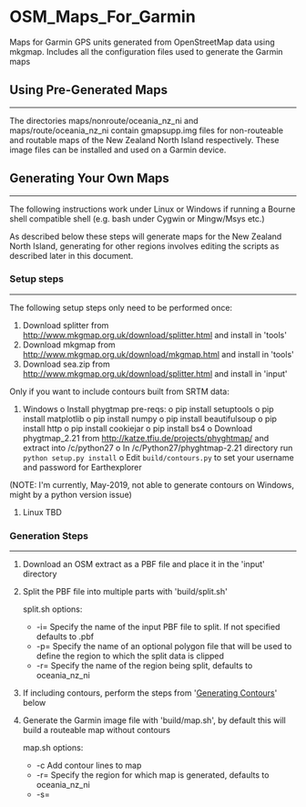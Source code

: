 # OSM_Maps_For_Garmin
Maps for Garmin GPS units generated from OpenStreetMap data using mkgmap.  Includes all the configuration files used to generate the Garmin maps

## Using Pre-Generated Maps
------------------------
The directories maps/nonroute/oceania_nz_ni and maps/route/oceania_nz_ni contain gmapsupp.img files for non-routeable and routable maps of the New Zealand North Island respectively.  These image files can be installed and used on a Garmin device.

## Generating Your Own Maps
------------------------

The following instructions work under Linux or Windows if running a Bourne shell compatible shell (e.g. bash under Cygwin or Mingw/Msys etc.)

As described below these steps will generate maps for the New Zealand North Island, generating for other regions involves editing the scripts as described later in this document.

### Setup steps
-----------
The following setup steps only need to be performed once:

1. Download splitter from http://www.mkgmap.org.uk/download/splitter.html and install in 'tools'
1. Download mkgmap from http://www.mkgmap.org.uk/download/mkgmap.html and install in 'tools'
1. Download sea.zip from http://www.mkgmap.org.uk/download/splitter.html and install in 'input'

Only if you want to include contours built from SRTM data:

1. Windows
o Install phygtmap pre-reqs:
	o pip install setuptools
	o pip install matplotlib
	o pip install numpy
	o pip install beautifulsoup
	o pip install http
	o pip install cookiejar
        o pip install bs4
o Download phygtmap_2.21 from http://katze.tfiu.de/projects/phyghtmap/ and extract into /c/python27
o In /c/Python27/phyghtmap-2.21 directory run `python setup.py install`
o Edit `build/contours.py` to set your username and password for Earthexplorer

(NOTE: I'm currently, May-2019, not able to generate contours on Windows, might by a python version issue)

1. Linux
TBD


### Generation Steps
----------------
1. Download an OSM extract as a PBF file and place it in the 'input' directory
1. Split the PBF file into multiple parts with 'build/split.sh'

   split.sh options:
  
     * -i=<INPUTFILE>  Specify the name of the input PBF file to split.  If not specified defaults to <REGION>.pbf
     * -p=<POLY>       Specify the name of an optional polygon file that will be used to define the region to which the split data is clipped 
     * -r=<REGION>     Specify the name of the region being split, defaults to oceania_nz_ni

1. If including contours, perform the steps from '[Generating Contours](#generating-contours)' below
1. Generate the Garmin image file with 'build/map.sh', by default this will build a routeable map without contours

   map.sh options:

     * -c    Add contour lines to map
     * -r=<REGION>  Specify the region for which map is generated, defaults to oceania_nz_ni
     * -s=<STYLE>   Use <STYLE> style rules to convert OSM data to Garmin
     * -t=<TYPE>    Use <TYPE> type rules when rendering the Garmin map


### Generating Contours
-------------------
The following steps are only required if you wish to add contour lines to the generated maps.  The steps do not need to be performed every time maps are generated as unlike OSM data the DEM data used to generate the contours does not often change.

NOTE: On Windows currently not working with Python2.7, does this require Python3?

#### Building contours from SRTM data:

Use this step to download SRTM data and build a PBF file of contours from the data.

1. Generate the contours with 'build/contours.sh'
1. Build you maps as usual using the -c option to include contours

* NOTE: Generate contours after splitting the source OSM PBF file into multiple parts as phygtmap uses the polygon file generated
during splitting to define the area extent for the contours.

#### Building contours from LINZ data:

1. Download LINZ contour data as a shapefile from https://data.linz.govt.nz/layer/50768-nz-contours-topo-150k
1. Convert LINZ contour data by loading into JOSM (requires the XXX) plugin and then saving as an OSM file
1. Split the resulting OSM file into multiple pbf files with:
        java -Xmx1000m -jar tools/splitter-*/splitter.jar [osm_file] --output-dir=work/contours/[region]
1. Build you maps as usual using the -c option to include contours

## Generating For Other regions
----------------------------
1. Download a OSM data in PBF format for the area for which you wish to generate a map.  `http://download.geofabrik.de/` is one source.  Put the file in the `input` directory
1. Create a .poly file defining the area for which you wish to generate the map.  Name the file <REGION>.poly and put it in the `input` directory.  This can be ommitted if you wish to generate for the whole downloaded area but this will probably be too big for most Garmin devices.
1. Perform the generation steps as above

See `build/nz.sh` for an example that downloads a PBF file for the whole of New Zealand and builds seperate routable and nonroutable maps for the North and South islands using two different poly files to specify the clipping area.

